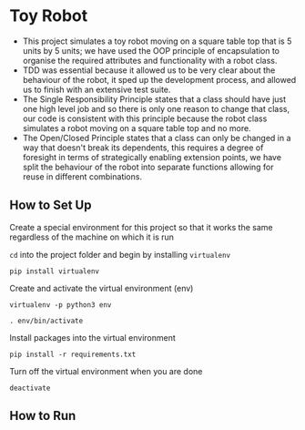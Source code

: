 # Toy Robot

- This project simulates a toy robot moving on a square table top that is 5 units by 5 units; we have used the OOP principle of encapsulation to organise the required attributes and functionality with a robot class.
- TDD was essential because it allowed us to be very clear about the behaviour of the robot, it sped up the development process, and allowed us to finish with an extensive test suite.
- The Single Responsibility Principle states that a class should have just one high level job and so there is only one reason to change that class, our code is consistent with this principle because the robot class simulates a robot moving on a square table top and no more.
- The Open/Closed Principle states that a class can only be changed in a way that doesn't break its dependents, this requires a degree of foresight in terms of strategically enabling extension points, we have split the behaviour of the robot into separate functions allowing for reuse in different combinations.

## How to Set Up

Create a special environment for this project so that it works the same regardless of the machine on which it is run

`cd` into the project folder and begin by installing `virtualenv`

```
pip install virtualenv
```

Create and activate the virtual environment (env)

```
virtualenv -p python3 env

. env/bin/activate
```

Install packages into the virtual environment

```
pip install -r requirements.txt
```

Turn off the virtual environment when you are done

```
deactivate
```

## How to Run
